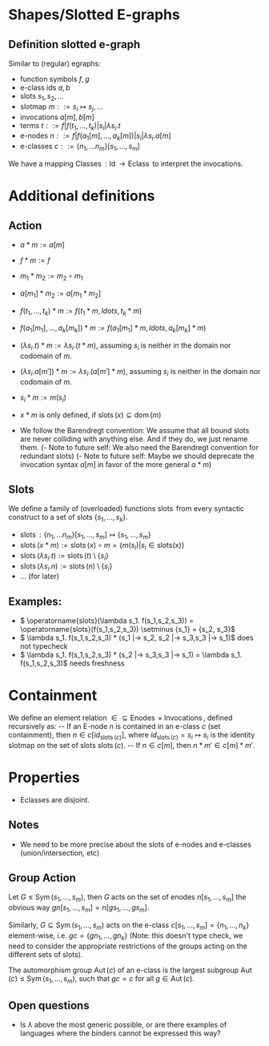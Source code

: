 # Shapes/Slotted E-graphs

## Definition slotted e-graph 

Similar to (regular) egraphs:

- function symbols $f,g$
- e-class ids $a,b$
- slots $s_1, s_2, \ldots$
- slotmap $m ::= s_i \mapsto s_j, \ldots$
- invocations $a[m], b[m]$
- terms   $t ::= f | f(t_1,    \ldots, t_k   ) | s_i | \lambda s_i.t$
- e-nodes $n ::= f | f(a_1[m], \ldots, a_k[m]) | s_i | \lambda s_i.a[m]$
- e-classes $c ::= \{ n_1, \ldots n_m \}[s_1, \ldots, s_m]$

We have a mapping $\operatorname{Classes} : \operatorname{Id} \rightarrow \operatorname{Eclass}$ to interpret the invocations. 

# Additional definitions

## Action

- $a * m := a[m]$
- $f * m := f$
- $m_1 * m_2 := m_2 \circ m_1$
- $a[m_1] * m_2 := a[m_1 * m_2]$
- $f(t_1, \ldots, t_k) * m := f(t_1 * m, ldots, t_k * m)$
- $f(a_1[m_1], \ldots, a_k[m_k]) * m := f(a_1[m_1] * m, ldots, a_k[m_k] * m)$
- $(\lambda s_i.t) * m := \lambda s_i. (t * m)$, assuming $s_i$ is neither in the domain nor codomain of $m$.
- $(\lambda s_i.a[m']) * m := \lambda s_i. (a[m'] * m)$, assuming $s_i$ is neither in the domain nor codomain of $m$.
- $s_i * m := m(s_i)$

- $x*m$ is only defined, if $\operatorname{slots}(x) \subseteq \operatorname{dom}(m)$
- We follow the Barendregt convention: We assume that all bound slots are never colliding with anything else. And if they do, we just rename them.
(- Note to future self: We also need the Barendregt convention for redundant slots)
(- Note to future self: Maybe we should deprecate the invocation syntax $a[m]$ in favor of the more general $a*m$)

## Slots
We define a family of (overloaded) functions $\operatorname{slots}$ from every syntactic construct to a set of slots $\{ s_1, \ldots, s_k \}$.
- $\operatorname{slots} : \{ n_1, \ldots n_m \}[s_1, \ldots, s_m] \mapsto \{s_1, \ldots, s_m \}$
- $\operatorname{slots}(x*m) := \operatorname{slots}(x) \circ m = \{m(s_i) | s_i \in \operatorname{slots(x)} \}$
- $\operatorname{slots}(\lambda s_i.t) := \operatorname{slots}(t) \setminus \{ s_i \}$
- $\operatorname{slots}(\lambda s_i.n) := \operatorname{slots}(n) \setminus \{ s_i \}$
- $\ldots$ (for later)

## Examples: 
- $ \operatorname{slots}(\lambda s_1. f(s_1,s_2,s_3)) = \operatorname{slots}(f(s_1,s_2,s_3)) \setminus \{s_1\} = \{s_2, s_3\}$ 
- $ \lambda s_1. f(s_1,s_2,s_3) * (s_1 |-> s_2, s_2 |-> s_3,s_3 |-> s_1)$ does not typecheck
- $ \lambda s_1. f(s_1,s_2,s_3) * (s_2 |-> s_3,s_3 |-> s_1) = \lambda s_1. f(s_1,s_2,s_3)$ needs freshness




# Containment
We define an element relation $\in \subseteq \operatorname{Enodes} \times \operatorname{Invocations}$, defined recursively as:
-- If an E-node $n$ is contained in an e-class $c$ (set containment), then $n \in c[id_{\operatorname{slots}(c)}]$, where $id_{\operatorname{slots}(c)} = s_i \mapsto s_i$ is the identity slotmap on the set of slots $\operatorname{slots}(c)$.
-- If $n \in c[m]$, then $n*m' \in c[m]*m'$.

# Properties

- Eclasses are disjoint.



## Notes
- We need to be more precise about the slots of e-nodes and e-classes (union/intersection, etc)
  
## Group Action

Let $G \leq \operatorname{Sym}(s_1,\ldots,s_m)$, then $G$ acts on the set of enodes $n[s_1,\ldots,s_m]$ the obvious way $g n[s_1,\ldots,s_m] = n[g s_1, \ldots, g s_m]$. 

Similarly, $G \subseteq \operatorname{Sym}(s_1,\ldots,s_m)$ acts on the e-class $c[s_1, \ldots, s_m] = \{n_1, \ldots, n_k\}$ element-wise, i.e. $g c = \{ g n_1, \ldots, g n_k \}$ (Note: this doesn't type check, we need to consider the appropriate restrictions of the groups acting on the different sets of slots).

The automorphism group $\operatorname{Aut}(c)$ of an e-class is the largest subgroup $\operatorname{Aut}(c) \leq \operatorname{Sym}(s_1,\ldots,s_m)$, such that $g c = c$ for all $g \in \operatorname{Aut}(c)$.



## Open questions
- Is $\lambda$ above the most generic possible, or are there examples of languages where the binders cannot be expressed this way?
